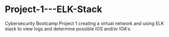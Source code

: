 # Project-1---ELK-Stack
Cybersecurity Bootcamp Project 1 creating a virtual network and using ELK stack to view logs and determine possible IOS and/or IOA's.
